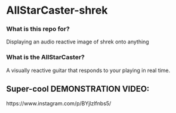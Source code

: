 # AllStarCaster-shrek

<h3> What is this repo for?</h3>
Displaying an audio reactive image of shrek onto anything

<h3> What is the AllStarCaster?</h2>
A visually reactive guitar that responds to your playing in real time.

<h2>Super-cool DEMONSTRATION VIDEO:</h2>
https://www.instagram.com/p/BYjlzlfnbs5/

